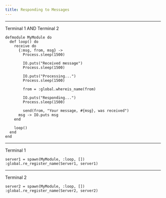 ```yaml
---
title: Responding to Messages
---
```


--------------------------------------------------------------

Terminal 1 AND Terminal 2
```
defmodule MyModule do
  def loop() do
    receive do
      {:msg, from, msg} ->
        Process.sleep(1500)
        
        IO.puts("Received message")
        Process.sleep(1500)

        IO.puts("Processing...")
        Process.sleep(1500)

        from = :global.whereis_name(from)

        IO.puts("Responding...")
        Process.sleep(1500)

        send(from, "Your message, #{msg}, was received")
      msg -> IO.puts msg
    end

    loop()
  end  
end
```

--------------------------------------------------------------

Terminal 1
```
server1 = spawn(MyModule, :loop, [])
:global.re_register_name(Server1, server1)
```

--------------------------------------------------------------

Terminal 2
```
server2 = spawn(MyModule, :loop, [])
:global.re_register_name(Server2, server2)
```
